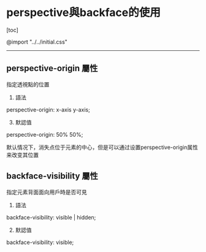 <h1>perspective與backface的使用</h1>

[toc]

@import "../../initial.css"

---

## perspective-origin 屬性

指定透視點的位置

1. 語法

perspective-origin: x-axis y-axis;

3. 默認值

perspective-origin: 50% 50%;


默认情况下，消失点位于元素的中心，但是可以通过设置perspective-origin属性来改变其位置


## backface-visibility 屬性

指定元素背面面向用戶時是否可見

1. 語法

backface-visibility: visible | hidden;

2. 默認值

backface-visibility: visible;